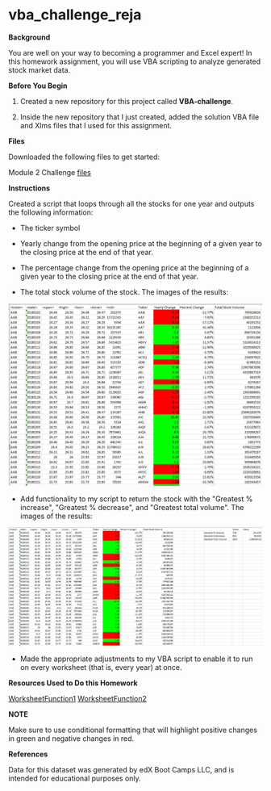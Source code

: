 # vba_challenge_reja


**Background**

You are well on your way to becoming a programmer and Excel expert! In this homework assignment, you will use VBA scripting to analyze generated stock market data.

**Before You Begin**

1. Created a new repository for this project called **VBA-challenge**. 

2. Inside the new repository that I just created, added the solution VBA file and Xlms files that I used for this assignment. 

**Files**


Downloaded the following files to get started:

Module 2 Challenge [files](https://courses.bootcampspot.com/courses/3819/assignments/56657?module_item_id=999387)

**Instructions**


Created a script that loops through all the stocks for one year and outputs the following information:

- The ticker symbol

- Yearly change from the opening price at the beginning of a given year to the closing price at the end of that year.

- The percentage change from the opening price at the beginning of a given year to the closing price at the end of that year.

- The total stock volume of the stock. The images of the results:

![alt text](https://github.com/mdyousufreja/vba_challenge_reja/blob/main/image1.JPG)

- Add functionality to my script to return the stock with the "Greatest % increase", "Greatest % decrease", and "Greatest total volume". The images of the results:

![alt text](https://github.com/mdyousufreja/vba_challenge_reja/blob/main/image2.JPG)

  
- Made the appropriate adjustments to my VBA script to enable it to run on every worksheet (that is, every year) at once.

**Resources Used to Do this Homework**

[WorksheetFunction1](https://www.excel-learn.com/vba-max-function/)
[WorksheetFunction2](https://learn.microsoft.com/en-us/office/vba/api/Excel.WorksheetFunction.Match)

**NOTE**

Make sure to use conditional formatting that will highlight positive changes in green and negative changes in red.

**References**

Data for this dataset was generated by edX Boot Camps LLC, and is intended for educational purposes only.
